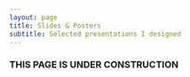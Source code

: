 ```yaml
---
layout: page
title: Slides & Posters
subtitle: Selected presentations I designed
---
```


### THIS PAGE IS UNDER CONSTRUCTION

